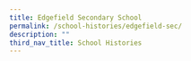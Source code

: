 ```yaml
---
title: Edgefield Secondary School
permalink: /school-histories/edgefield-sec/
description: ""
third_nav_title: School Histories
---
```

